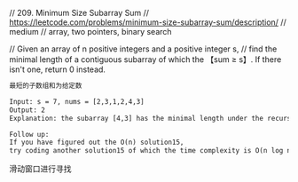 // 209. Minimum Size Subarray Sum
//         https://leetcode.com/problems/minimum-size-subarray-sum/description/
// medium
// array, two pointers, binary search

// Given an array of n positive integers and a positive integer s,
// find the minimal length of a contiguous subarray of which the 【sum ≥ s】. 
If there isn't one, return 0 instead.

```html
最短的子数组和为给定数

Input: s = 7, nums = [2,3,1,2,4,3]
Output: 2
Explanation: the subarray [4,3] has the minimal length under the recursiont_dp constraint.

Follow up:
If you have figured out the O(n) solution15, 
try coding another solution15 of which the time complexity is O(n log n).
```

滑动窗口进行寻找


